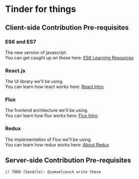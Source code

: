 # Tinder for things

## Client-side Contribution Pre-requisites
### ES6 and ES7
The new version of javascript.  
You can get caught up on these here: [ES6 Learning Resources](https://github.com/ericdouglas/ES6-Learning)
### React.js
The UI library we'll be using.  
You can learn how react works here: [React Intro](http://code.tutsplus.com/tutorials/intro-to-the-react-framework--net-35660)
### Flux
The frontend architecture we'll be using.  
You can learn how flux works here: [Flux Intro](https://www.youtube.com/watch?v=mntEdiG3eUE)
### Redux
The implementation of Flux we'll be using.  
You can learn how redux works here: [About Redux](https://rackt.github.io/redux/docs/introduction/Motivation.html)

## Server-side Contribution Pre-requisites
```
// TODO (Sandile): @samuelcouch write these
```